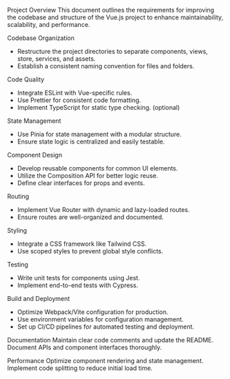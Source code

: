 Project Overview
This document outlines the requirements for improving the codebase and structure of the Vue.js project to enhance maintainability, scalability, and performance.

Codebase Organization

- Restructure the project directories to separate components, views, store, services, and assets.
- Establish a consistent naming convention for files and folders.

Code Quality

- Integrate ESLint with Vue-specific rules.
- Use Prettier for consistent code formatting.
- Implement TypeScript for static type checking. (optional)

State Management

- Use Pinia for state management with a modular structure.
- Ensure state logic is centralized and easily testable.

Component Design

- Develop reusable components for common UI elements.
- Utilize the Composition API for better logic reuse.
- Define clear interfaces for props and events.

Routing

- Implement Vue Router with dynamic and lazy-loaded routes.
- Ensure routes are well-organized and documented.

Styling

- Integrate a CSS framework like Tailwind CSS.
- Use scoped styles to prevent global style conflicts.

Testing

- Write unit tests for components using Jest.
- Implement end-to-end tests with Cypress.

Build and Deployment

- Optimize Webpack/Vite configuration for production.
- Use environment variables for configuration management.
- Set up CI/CD pipelines for automated testing and deployment.

Documentation
Maintain clear code comments and update the README.
Document APIs and component interfaces thoroughly.

Performance
Optimize component rendering and state management.
Implement code splitting to reduce initial load time.
